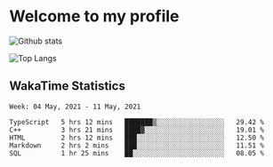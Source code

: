 # Welcome to my profile

![Github stats](https://github-readme-stats.vercel.app/api?username=xinthose&show_icons=true&theme=radical&count_private=true)

![Top Langs](https://github-readme-stats.vercel.app/api/top-langs/?username=xinthose)

## WakaTime Statistics
<!--START_SECTION:waka-->
```text
Week: 04 May, 2021 - 11 May, 2021

TypeScript   5 hrs 12 mins   ███████▒░░░░░░░░░░░░░░░░░   29.42 % 
C++          3 hrs 21 mins   ████▓░░░░░░░░░░░░░░░░░░░░   19.01 % 
HTML         2 hrs 12 mins   ███░░░░░░░░░░░░░░░░░░░░░░   12.50 % 
Markdown     2 hrs 2 mins    ███░░░░░░░░░░░░░░░░░░░░░░   11.51 % 
SQL          1 hr 25 mins    ██░░░░░░░░░░░░░░░░░░░░░░░   08.05 % 
```
<!--END_SECTION:waka-->
